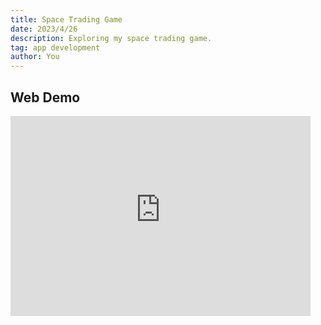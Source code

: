```yaml
---
title: Space Trading Game
date: 2023/4/26
description: Exploring my space trading game.
tag: app development
author: You
---
```


## Web Demo

  <iframe src="https://game-dev-portfolio-pi.vercel.app/apps/space/index.html" style="border:0px #000000 none;" name="Game name" scrolling="no" frameborder="1" marginheight="px" marginwidth="320px" height="320px" width="480px"></iframe>